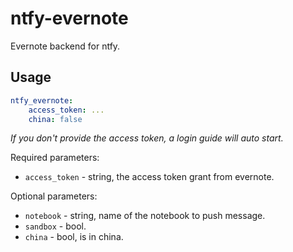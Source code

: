 # ntfy-evernote

Evernote backend for ntfy.

## Usage

``` yaml
ntfy_evernote:
    access_token: ...
    china: false
```

*If you don't provide the access token, a login guide will auto start.*

Required parameters:

- `access_token` - string, the access token grant from evernote.

Optional parameters:

- `notebook` - string, name of the notebook to push message.
- `sandbox` - bool.
- `china` - bool, is in china.
